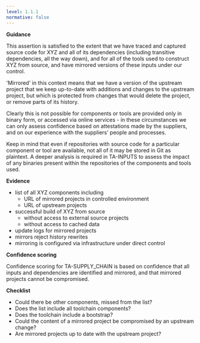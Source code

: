 ```yaml
---
level: 1.1.1
normative: false
---
```


**Guidance**

This assertion is satisfied to the extent that we have traced and captured source code for XYZ and all of its dependencies (including transitive dependencies, all the way down), and for all of the tools used to construct XYZ from source, and have mirrored versions of these inputs under our control.

'Mirrored' in this context means that we have a version of the upstream project that we keep up-to-date with additions and changes to the upstream project,
but which is protected from changes that would delete the project, or remove parts of its history.

Clearly this is not possible for components or tools are provided only in binary form, or accessed via online services - in these circumstances we can only assess confidence based on attestations made by the suppliers, and on our experience with the suppliers' people and processes.

Keep in mind that even if repositories with source code for a particular component or tool are available, not all of it may be stored in Git as plaintext. A deeper analysis is required in TA-INPUTS to assess the impact of any binaries present within the repositories of the components and tools used.

**Evidence**

- list of all XYZ components including
  - URL of mirrored projects in controlled environment
  - URL of upstream projects
- successful build of XYZ from source
  - without access to external source projects
  - without access to cached data
- update logs for mirrored projects
- mirrors reject history rewrites
- mirroring is configured via infrastructure under direct control

**Confidence scoring**

Confidence scoring for TA-SUPPLY_CHAIN is based on confidence that all inputs and dependencies are identified and mirrored, and that mirrored projects cannot be compromised.

**Checklist**

- Could there be other components, missed from the list?
- Does the list include all toolchain components?
- Does the toolchain include a bootstrap?
- Could the content of a mirrored project be compromised by an upstream change?
- Are mirrored projects up to date with the upstream project?
